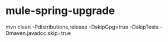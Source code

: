 # mule-spring-upgrade

mvn clean -Pdistributions,release -DskipGpg=true -DskipTests -Dmaven.javadoc.skip=true
